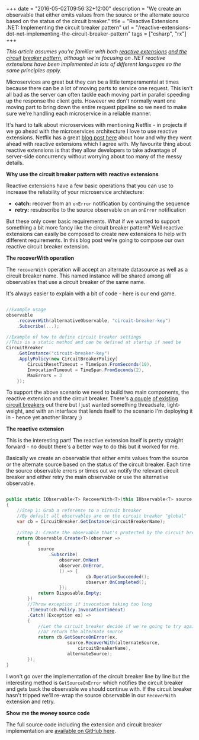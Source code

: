 +++
date = "2016-05-02T09:56:32+12:00"
description = "We create an observable that either emits values from the source or the alternate source based on the status of the circuit breaker."
title = "Reactive Extensions .NET: Implementing the circuit breaker pattern"
url = "/reactive-extensions-dot-net-implementing-the-circuit-breaker-pattern"
tags = ["csharp", "rx"]
+++

_This article assumes you're familiar with both [reactive extensions](http://reactivex.io/) [and the circuit](http://martinfowler.com/bliki/CircuitBreaker.html) [breaker pattern](https://msdn.microsoft.com/en-us/library/dn589784.aspx), although we're focusing on .NET reactive extensions have been implemented in lots of different languages so the same principles apply._

Microservices are great but they can be a little temperamental at times because there can be a lot of moving parts to service one request. This isn't all bad as the server can often tackle each moving part in parallel speeding up the response the client gets. However we don't normally want one moving part to bring down the entire request pipeline so we need to make sure we're handling each microservice in a reliable manner.

It's hard to talk about microservices with mentioning Netflix - in projects if we go ahead with the microservices architecture I love to use reactive extensions. Netflix has a great [blog post here](http://techblog.netflix.com/2013/02/rxjava-netflix-api.html) about how and why they went ahead with reactive extensions which I agree with. My favourite thing about reactive extensions is that they allow developers to take advantage of server-side concurrency without worrying about too many of the messy details.

**Why use the circuit breaker pattern with reactive extensions**

Reactive extensions have a few basic operations that you can use to increase the reliability of your microservice architecture:

* **catch:** recover from an `onError` notification by continuing the sequence
* **retry:** resubscribe to the source observable on an `onError` notification

But these only cover basic requirements. What if we wanted to support something a bit more fancy like the circuit breaker pattern? Well reactive extensions can easily be composed to create new extensions to help with different requirements. In this blog post we're going to compose our own reactive circuit breaker extension.

**The recoverWith operation**

The `recoverWith` operation will accept an alternate datasource as well as a circuit breaker name. This named instance will be shared among all observables that use a circuit breaker of the same name.

It's always easier to explain with a bit of code - here is our end game.

```csharp

//Example usage
observable
    .recoverWith(alternativeObservable, "circuit-breaker-key")
    .Subscribe(...);

//Example of how to define circuit breaker settings
//This is a static method and can be defined at startup if need be
CircuitBreaker
    .GetInstance("circuit-breaker-key")
    .ApplyPolicy(new CircuitBreakerPolicy{
        CircuitResetTimeout = TimeSpan.FromSeconds(10),
        InvocationTimeout = TimeSpan.FromSeconds(2),
        MaxErrors = 3
    });
```

To support the above scenario we need to build two main components, the reactive extension and the circuit breaker. There's [a couple](https://www.nuget.org/packages/CircuitBreaker.Net/) [of existing](https://www.nuget.org/packages/Helpful.CircuitBreaker/) [circuit breakers](https://www.nuget.org/packages/Polly/) out there but I just wanted something threadsafe, light-weight, and with an interface that lends itself to the scenario I'm deploying it in - hence yet another library ;)

**The reactive extension**

This is the interesting part! The reactive extension itself is pretty straight forward - no doubt there's a better way to do this but it worked for me. 

Basically we create an observable that either emits values from the source or the alternate source based on the status of the circuit breaker. Each time the source observable errors or times out we notify the relevant circuit breaker and either retry the main observable or use the alternative observable. 

```csharp

public static IObservable<T> RecoverWith<T>(this IObservable<T> source, IObservable<T> alternateSource, string circuitBreakerName = "global") where T : class
{
    //Step 1: Grab a reference to a circuit breaker
    //By default all observables are on the circuit breaker "global"
    var cb = CircuitBreaker.GetInstance(circuitBreakerName);
    
    //Step 2: Create the observable that's protected by the circuit breaker
    return Observable.Create<T>(observer =>
        {
            source
                .Subscribe(
                    observer.OnNext
                    observer.OnError, 
                    () => { 
                              cb.OperationSucceeded();  
                              observer.OnCompleted(); 
                    });
            return Disposable.Empty;
        })
        //Throw exception if invocation taking too long
        .Timeout(cb.Policy.InvocationTimeout)
        .Catch((Exception ex) =>
        {
            //Let the circuit breaker decide if we're going to try again 
            //or return the alternate source
            return cb.GetSourceOnError(ex, 
                       source.RecoverWith(alternateSource, 
                           circuitBreakerName), 
                       alternateSource);
        });
}
```

I won't go over the implementation of the circuit breaker line by line but the interesting method is `GetSourceOnError` which notifies the circuit breaker and gets back the observable we should continue with. If the circuit breaker hasn't tripped we'll re-wrap the source observable in our `RecoverWith` extension and retry.

**Show me the <strike>money</strike> source code**

The full source code including the extension and circuit breaker implementation are [available on GitHub here](https://github.com/myquay/Solve.Reliability.Rx).